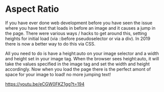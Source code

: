 # Aspect Ratio

If you have ever done web development before you have seen the issue where you have text that loads in before an image and it causes a jump in the page. There were various ways / hacks to get around this, setting heights for initial load (via ::before pseudoselector or via a div). In 2019 there is now a better way to do this via CSS.

All you need to do is have a height:auto on your image selector and a width and height set in your image tag. When the browser sees height:auto, it will take the values specified in the image tag and set the width and height accordingly. Now when you load the page there is the perfect amont of space for your image to load! no more jumping text!

https://youtu.be/eCGW0FKZ1gg?t=194
